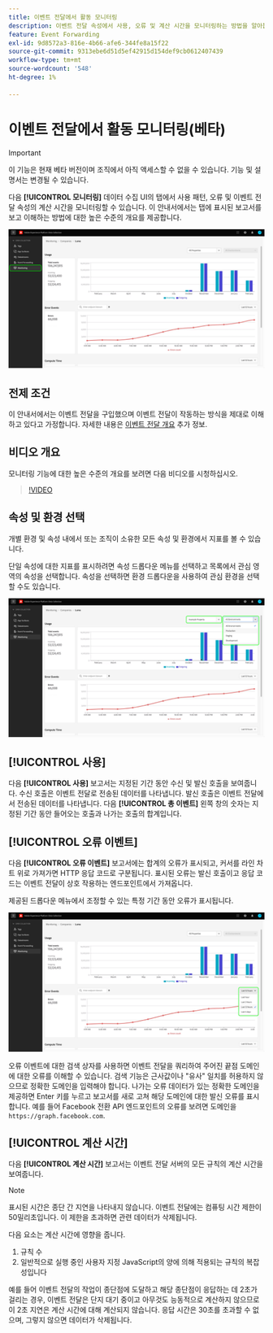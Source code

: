 ```yaml
---
title: 이벤트 전달에서 활동 모니터링
description: 이벤트 전달 속성에서 사용, 오류 및 계산 시간을 모니터링하는 방법을 알아봅니다.
feature: Event Forwarding
exl-id: 9d8572a3-816e-4b66-afe6-344fe8a15f22
source-git-commit: 9313ebe6d51d5ef42915d154def9cb0612407439
workflow-type: tm+mt
source-wordcount: '548'
ht-degree: 1%

---
```


# 이벤트 전달에서 활동 모니터링(베타)

>[!IMPORTANT]
>
>이 기능은 현재 베타 버전이며 조직에서 아직 액세스할 수 없을 수 있습니다. 기능 및 설명서는 변경될 수 있습니다.

다음 **[!UICONTROL 모니터링]** 데이터 수집 UI의 탭에서 사용 패턴, 오류 및 이벤트 전달 속성의 계산 시간을 모니터링할 수 있습니다. 이 안내서에서는 탭에 표시된 보고서를 보고 이해하는 방법에 대한 높은 수준의 개요를 제공합니다.

![데이터 수집 UI에서 모니터링 탭을 표시하는 이미지](../../images/ui/event-forwarding/monitoring/monitoring-tab.png)

## 전제 조건

이 안내서에서는 이벤트 전달을 구입했으며 이벤트 전달이 작동하는 방식을 제대로 이해하고 있다고 가정합니다. 자세한 내용은 [이벤트 전달 개요](./overview.md) 추가 정보.

## 비디오 개요

모니터링 기능에 대한 높은 수준의 개요를 보려면 다음 비디오를 시청하십시오.

>[!VIDEO](https://video.tv.adobe.com/v/343999?quality=12&learn=on)

## 속성 및 환경 선택

개별 환경 및 속성 내에서 또는 조직이 소유한 모든 속성 및 환경에서 지표를 볼 수 있습니다.

단일 속성에 대한 지표를 표시하려면 속성 드롭다운 메뉴를 선택하고 목록에서 관심 영역의 속성을 선택합니다. 속성을 선택하면 환경 드롭다운을 사용하여 관심 환경을 선택할 수도 있습니다.

![UI의 속성 환경 드롭다운 메뉴를 표시하는 이미지](../../images/ui/event-forwarding/monitoring/property-environment.png)

## [!UICONTROL 사용]

다음 **[!UICONTROL 사용]** 보고서는 지정된 기간 동안 수신 및 발신 호출을 보여줍니다. 수신 호출은 이벤트 전달로 전송된 데이터를 나타냅니다. 발신 호출은 이벤트 전달에서 전송된 데이터를 나타냅니다. 다음 **[!UICONTROL 총 이벤트]** 왼쪽 창의 숫자는 지정된 기간 동안 들어오는 호출과 나가는 호출의 합계입니다.

## [!UICONTROL 오류 이벤트]

다음 **[!UICONTROL 오류 이벤트]** 보고서에는 합계의 오류가 표시되고, 커서를 라인 차트 위로 가져가면 HTTP 응답 코드로 구분됩니다. 표시된 오류는 발신 호출이고 응답 코드는 이벤트 전달이 상호 작용하는 엔드포인트에서 가져옵니다.

제공된 드롭다운 메뉴에서 조정할 수 있는 특정 기간 동안 오류가 표시됩니다.

![오류 이벤트 보고서에 대한 기간 드롭다운 메뉴를 표시하는 이미지](../../images/ui/event-forwarding/monitoring/error-time.png)

오류 이벤트에 대한 검색 상자를 사용하면 이벤트 전달을 쿼리하여 주어진 끝점 도메인에 대한 오류를 이해할 수 있습니다. 검색 기능은 근사값이나 &quot;유사&quot; 일치를 허용하지 않으므로 정확한 도메인을 입력해야 합니다. 나가는 오류 데이터가 있는 정확한 도메인을 제공하면 Enter 키를 누르고 보고서를 새로 고쳐 해당 도메인에 대한 발신 오류를 표시합니다. 예를 들어 Facebook 전환 API 엔드포인트의 오류를 보려면 도메인을 `https://graph.facebook.com`.

## [!UICONTROL 계산 시간]

다음 **[!UICONTROL 계산 시간]** 보고서는 이벤트 전달 서버의 모든 규칙의 계산 시간을 보여줍니다.

>[!NOTE]
>
>표시된 시간은 종단 간 지연을 나타내지 않습니다. 이벤트 전달에는 컴퓨팅 시간 제한이 50밀리초입니다. 이 제한을 초과하면 관련 데이터가 삭제됩니다.

다음 요소는 계산 시간에 영향을 줍니다.

1. 규칙 수
2. 일반적으로 실행 중인 사용자 지정 JavaScript의 양에 의해 적용되는 규칙의 복잡성입니다

예를 들어 이벤트 전달의 작업이 종단점에 도달하고 해당 종단점이 응답하는 데 2초가 걸리는 경우, 이벤트 전달은 단지 대기 중이고 아무것도 능동적으로 계산하지 않으므로 이 2초 지연은 계산 시간에 대해 계산되지 않습니다. 응답 시간은 30초를 초과할 수 없으며, 그렇지 않으면 데이터가 삭제됩니다.
